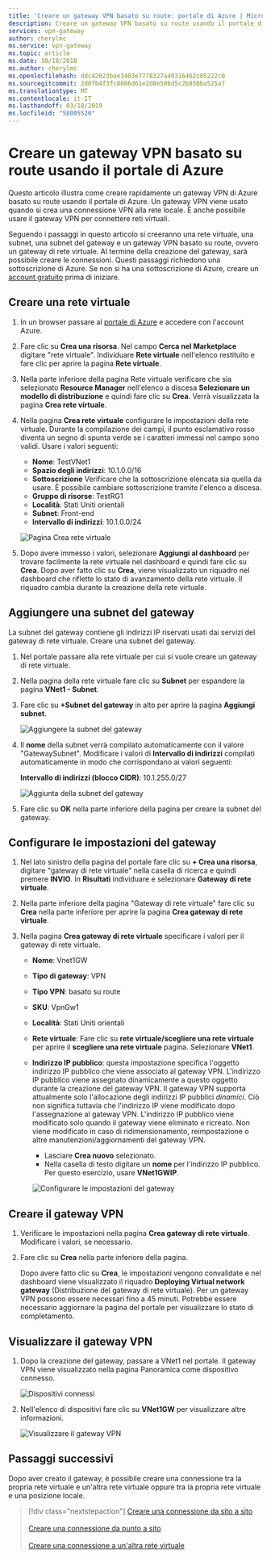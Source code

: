 ```yaml
---
title: 'Creare un gateway VPN basato su route: portale di Azure | Microsoft Docs'
description: Creare un gateway VPN basato su route usando il portale di Azure
services: vpn-gateway
author: cherylmc
ms.service: vpn-gateway
ms.topic: article
ms.date: 10/18/2018
ms.author: cherylmc
ms.openlocfilehash: ddc42023bae3403e7778327a40316462c85222c0
ms.sourcegitcommit: 2d0fb4f3fc8086d61e2d8e506d5c2b930ba525a7
ms.translationtype: MT
ms.contentlocale: it-IT
ms.lasthandoff: 03/18/2019
ms.locfileid: "58005520"
---
```

# <a name="create-a-route-based-vpn-gateway-using-the-azure-portal"></a>Creare un gateway VPN basato su route usando il portale di Azure

Questo articolo illustra come creare rapidamente un gateway VPN di Azure basato su route usando il portale di Azure.  Un gateway VPN viene usato quando si crea una connessione VPN alla rete locale. È anche possibile usare il gateway VPN per connettere reti virtuali. 

Seguendo i passaggi in questo articolo si creeranno una rete virtuale, una subnet, una subnet del gateway e un gateway VPN basato su route, ovvero un gateway di rete virtuale. Al termine della creazione del gateway, sarà possibile creare le connessioni. Questi passaggi richiedono una sottoscrizione di Azure. Se non si ha una sottoscrizione di Azure, creare un [account gratuito](https://azure.microsoft.com/free/?WT.mc_id=A261C142F) prima di iniziare.

## <a name="vnet"></a>Creare una rete virtuale

1. In un browser passare al [portale di Azure](https://portal.azure.com) e accedere con l'account Azure.
2. Fare clic su **Crea una risorsa**. Nel campo **Cerca nel Marketplace** digitare "rete virtuale". Individuare **Rete virtuale** nell'elenco restituito e fare clic per aprire la pagina **Rete virtuale**.
3. Nella parte inferiore della pagina Rete virtuale verificare che sia selezionato **Resource Manager** nell'elenco a discesa **Selezionare un modello di distribuzione** e quindi fare clic su **Crea**. Verrà visualizzata la pagina **Crea rete virtuale**.
4. Nella pagina **Crea rete virtuale** configurare le impostazioni della rete virtuale. Durante la compilazione dei campi, il punto esclamativo rosso diventa un segno di spunta verde se i caratteri immessi nel campo sono validi. Usare i valori seguenti:

   - **Nome**: TestVNet1
   - **Spazio degli indirizzi**: 10.1.0.0/16
   - **Sottoscrizione** Verificare che la sottoscrizione elencata sia quella da usare. È possibile cambiare sottoscrizione tramite l'elenco a discesa.
   - **Gruppo di risorse**: TestRG1
   - **Località**: Stati Uniti orientali
   - **Subnet**: Front-end
   - **Intervallo di indirizzi**: 10.1.0.0/24

   ![Pagina Crea rete virtuale](./media/create-routebased-vpn-gateway-portal/create-virtual-network.png "Pagina Crea rete virtuale")
5. Dopo avere immesso i valori, selezionare **Aggiungi al dashboard** per trovare facilmente la rete virtuale nel dashboard e quindi fare clic su **Crea**. Dopo aver fatto clic su **Crea**, viene visualizzato un riquadro nel dashboard che riflette lo stato di avanzamento della rete virtuale. Il riquadro cambia durante la creazione della rete virtuale.

## <a name="gwsubnet"></a>Aggiungere una subnet del gateway

La subnet del gateway contiene gli indirizzi IP riservati usati dai servizi del gateway di rete virtuale. Creare una subnet del gateway.

1. Nel portale passare alla rete virtuale per cui si vuole creare un gateway di rete virtuale.
2. Nella pagina della rete virtuale fare clic su **Subnet** per espandere la pagina **VNet1 - Subnet**.
3. Fare clic su **+Subnet del gateway** in alto per aprire la pagina **Aggiungi subnet**.

   ![Aggiungere la subnet del gateway](./media/create-routebased-vpn-gateway-portal/gateway-subnet.png "Aggiungere la subnet del gateway")
4. Il **nome** della subnet verrà compilato automaticamente con il valore "GatewaySubnet". Modificare i valori di **Intervallo di indirizzi** compilati automaticamente in modo che corrispondano ai valori seguenti:

   **Intervallo di indirizzi (blocco CIDR)**: 10.1.255.0/27

   ![Aggiunta della subnet del gateway](./media/create-routebased-vpn-gateway-portal/add-gateway-subnet.png "Aggiunta della subnet del gateway")
5. Fare clic su **OK** nella parte inferiore della pagina per creare la subnet del gateway.

## <a name="gwvalues"></a>Configurare le impostazioni del gateway

1. Nel lato sinistro della pagina del portale fare clic su **+ Crea una risorsa**, digitare "gateway di rete virtuale" nella casella di ricerca e quindi premere **INVIO**. In **Risultati** individuare e selezionare **Gateway di rete virtuale**.
2. Nella parte inferiore della pagina "Gateway di rete virtuale" fare clic su **Crea** nella parte inferiore per aprire la pagina **Crea gateway di rete virtuale**.
3. Nella pagina **Crea gateway di rete virtuale** specificare i valori per il gateway di rete virtuale.

   - **Nome**: Vnet1GW
   - **Tipo di gateway**: VPN 
   - **Tipo VPN**: basato su route
   - **SKU**: VpnGw1
   - **Località**: Stati Uniti orientali
   - **Rete virtuale**: Fare clic su **rete virtuale/scegliere una rete virtuale** per aprire il **scegliere una rete virtuale** pagina. Selezionare **VNet1**.
   - **Indirizzo IP pubblico**: questa impostazione specifica l'oggetto indirizzo IP pubblico che viene associato al gateway VPN. L'indirizzo IP pubblico viene assegnato dinamicamente a questo oggetto durante la creazione del gateway VPN. Il gateway VPN supporta attualmente solo l'allocazione degli indirizzi IP pubblici *dinamici*. Ciò non significa tuttavia che l'indirizzo IP viene modificato dopo l'assegnazione al gateway VPN. L'indirizzo IP pubblico viene modificato solo quando il gateway viene eliminato e ricreato. Non viene modificato in caso di ridimensionamento, reimpostazione o altre manutenzioni/aggiornamenti del gateway VPN.

     - Lasciare **Crea nuovo** selezionato.
     - Nella casella di testo digitare un **nome** per l'indirizzo IP pubblico. Per questo esercizio, usare **VNet1GWIP**.<br>

     ![Configurare le impostazioni del gateway](./media/create-routebased-vpn-gateway-portal/gw.png "Configurare le impostazioni del gateway")

## <a name="creategw"></a>Creare il gateway VPN

1. Verificare le impostazioni nella pagina **Crea gateway di rete virtuale**. Modificare i valori, se necessario.
2. Fare clic su **Crea** nella parte inferiore della pagina.

   Dopo avere fatto clic su **Crea**, le impostazioni vengono convalidate e nel dashboard viene visualizzato il riquadro **Deploying Virtual network gateway** (Distribuzione del gateway di rete virtuale). Per un gateway VPN possono essere necessari fino a 45 minuti. Potrebbe essere necessario aggiornare la pagina del portale per visualizzare lo stato di completamento.

## <a name="viewgw"></a>Visualizzare il gateway VPN

1. Dopo la creazione del gateway, passare a VNet1 nel portale. Il gateway VPN viene visualizzato nella pagina Panoramica come dispositivo connesso.

   ![Dispositivi connessi](./media/create-routebased-vpn-gateway-portal/view-connected-devices.png "Dispositivi connessi")

2. Nell'elenco di dispositivi fare clic su **VNet1GW** per visualizzare altre informazioni.

   ![Visualizzare il gateway VPN](./media/create-routebased-vpn-gateway-portal/view-gateway.png "Visualizzare il gateway VPN")

## <a name="next-steps"></a>Passaggi successivi

Dopo aver creato il gateway, è possibile creare una connessione tra la propria rete virtuale e un'altra rete virtuale oppure tra la propria rete virtuale e una posizione locale.

> [!div class="nextstepaction"]
> [Creare una connessione da sito a sito](vpn-gateway-howto-site-to-site-resource-manager-portal.md)<br><br>
> [Creare una connessione da punto a sito](vpn-gateway-howto-point-to-site-resource-manager-portal.md)<br><br>
> [Creare una connessione a un'altra rete virtuale](vpn-gateway-howto-vnet-vnet-resource-manager-portal.md)
